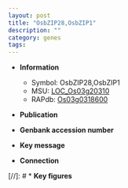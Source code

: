 ```yaml
---
layout: post
title: "OsbZIP28,OsbZIP1"
description: ""
category: genes
tags: 
---
```


* **Information**  
    + Symbol: OsbZIP28,OsbZIP1  
    + MSU: [LOC_Os03g20310](http://rice.uga.edu/cgi-bin/ORF_infopage.cgi?orf=LOC_Os03g20310)  
    + RAPdb: [Os03g0318600](http://rapdb.dna.affrc.go.jp/viewer/gbrowse_details/irgsp1?name=Os03g0318600)  

* **Publication**  

* **Genbank accession number**  

* **Key message**  

* **Connection**  

[//]: # * **Key figures**  


